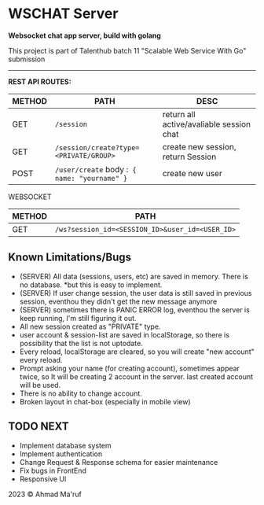# WSCHAT Server
**Websocket chat app server, build with golang**

This project is part of Talenthub batch 11 "Scalable Web Service With Go" submission

---

**REST API ROUTES:**

| METHOD | PATH | DESC |
| --- | --- | --- |
| GET | `/session` | return all active/avaliable session chat | 
| GET | `/session/create?type=<PRIVATE/GROUP>` | create new session, return Session | 
| POST | `/user/create` body :` { name: "yourname" }` | create new user |


WEBSOCKET

| METHOD | PATH |
| --- | --- |
| GET | `/ws?session_id=<SESSION_ID>&user_id=<USER_ID>` | 


## Known Limitations/Bugs

- (SERVER) All data (sessions, users, etc) are saved in memory. There is no database. *but this is easy to implement.
- (SERVER) If user change session, the user data is still saved in previous session, eventhou they didn't get the new message anymore
- (SERVER) sometimes there is PANIC ERROR log, eventhou the server is keep running, I'm still figuring it out.
- All new session created as "PRIVATE" type.
- user account & session-list are saved in localStorage, so there is possibility that the list is not uptodate.
- Every reload, localStorage are cleared, so you will create "new account" every reload.
- Prompt asking your name (for creating account), sometimes appear twice, so It will be creating 2 account in the server. last created account will be used.
- There is no ability to change account. 
- Broken layout in chat-box (especially in mobile view) 

## TODO NEXT
- Implement database system
- Implement authentication
- Change Request & Response schema for easier maintenance
- Fix bugs in FrontEnd
- Responsive UI


2023 &copy; Ahmad Ma'ruf
